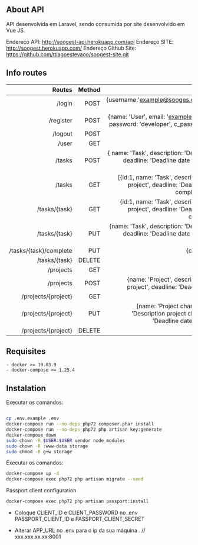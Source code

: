 

## About API

API desenvolvida em Laravel, sendo consumida por site desenvolvido em Vue JS.


Endereço API: http://soogest-api.herokuapp.com/api
Endereço SITE: http://soogest.herokuapp.com/
Endereço Github Site: https://github.com/ttiagoestevaoo/soogest-site.git


## Info routes

| Routes             | Method |      Send    | Get   |      Auth     |
|-------------------:|-------:|-------------:|------:|--------------:|
| /login             |  POST  |{username:'example@sooges.com.br',password: 'developer'}|{"token_type":"token_type","expires_in":31536000,"access_token":"access_token","refresh_token":"refresh_token"}|N|
| /register          |  POST  |{name: 'User', email: 'example@sooges.com.br', password: 'developer', c_password: 'developer}|{id:1,name: 'User', email: 'example@sooges.com.br'}| N|
| /logout            |  POST  |||S|
| /user              |  GET   | {}|{id:1,name: 'User', email: 'example@sooges.com.br'}|S|
| /tasks             |  POST  | { name: 'Task', description: 'Description project', deadline: 'Deadline date format', complete: boolean}|{id:1, name: 'Task', description: 'Description project', deadline: 'Deadline date format', complete: boolean}| S|
| /tasks             |  GET   | [{id:1, name: 'Task', description: 'Description project', deadline: 'Deadline date format', complete: boolean},{...}]|| S|
| /tasks/{task}      |  GET   | {id:1, name: 'Task', description: 'Description project', deadline: 'Deadline date format', complete: boolean}|| S|
| /tasks/{task}      |  PUT   | {name: 'Task', description: 'Description project', deadline: 'Deadline date format', complete: boolean}|| S|
| /tasks/{task}/complete     |  PUT   | {complete: boolean}|| S|
| /tasks/{task}      | DELETE | {}|| S|
| /projects          |  GET   ||[{id:1, name: 'Project', description: 'Description project', deadline: 'Deadline date format'},{...}]| S|
| /projects          |  POST  |{name: 'Project', description: 'Description project', deadline: 'Deadline date format'}|{id:1, name: 'Project', description: 'Description project', deadline: 'Deadline date format'}| S|
| /projects/{project}|  GET   ||{id:1, name: 'Project', description: 'Description project', deadline: 'Deadline date format'}| S|
| /projects/{project}|  PUT   |{name: 'Project changed', description: 'Description project changed', deadline: 'Deadline date format changed'}|{id:1, name: 'Project changed', description: 'Description project changed', deadline: 'Deadline date format changed'}| S             |
| /projects/{project}| DELETE ||| S|




## Requisites

    - docker >= 19.03.9
    - docker-compose >= 1.25.4

## Instalation

Executar os comandos:

```bash

cp .env.example .env
docker-compose run --no-deps php72 composer.phar install
docker-compose run --no-deps php72 php artisan key:generate
docker-compose down
sudo chown -R $USER:$USER vendor node_modules
sudo chown -R :www-data storage
sudo chmod -R g+w storage
```


Executar os comandos:

```bash
docker-compose up -d
docker-compose exec php72 php artisan migrate --seed

```

Passport client configuration

```bash
docker-compose exec php72 php artisan passport:install


```
 - Coloque CLIENT_ID e CLIENT_PASSWORD no .env PASSPORT_CLIENT_ID e PASSPORT_CLIENT_SECRET

 - Alterar APP_URL no .env para o ip da sua máquina . // xxx.xxx.xx.xx:8001
